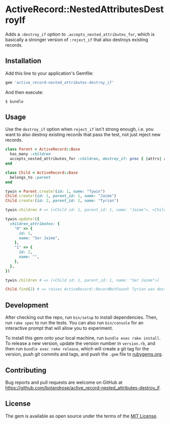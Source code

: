 # ActiveRecord::NestedAttributesDestroyIf

Adds a `:destroy_if` option to `.accepts_nested_attributes_for`, which is basically a stronger version of `:reject_if` that also destroys existing records.

## Installation

Add this line to your application's Gemfile:

```ruby
gem 'active_record-nested_attributes-destroy_if'
```

And then execute:

    $ bundle

## Usage

Use the `destroy_if` option when `reject_if` isn't strong enough, i.e. you want to also destroy existing records that pass the test, not just reject new records.

```ruby
class Parent < ActiveRecord::Base
  has_many :children
  accepts_nested_attributes_for :children, destroy_if: proc { |attrs| attrs["name"].blank? }
end

class Child < ActiveRecord::Base
  belongs_to :parent
end

tywin = Parent.create!(id: 1, name: "Tywin")
Child.create!(id: 1, parent_id: 1, name: "Jaime")
Child.create!(id: 2, parent_id: 1, name: "Tyrion")

tywin.children # => [<Child id: 1, parent_id: 1, name: "Jaime">, <Child id: 2, parent_id: 1, name: "Tyrion">]

tywin.update!({
  children_attributes: {
    "0" => {
      id: 1,
      name: "Ser Jaime",
    },
    "1" => {
      id: 2,
      name: "",
    },
  },
})

tywin.children # => [<Child id: 1, parent_id: 1, name: "Ser Jaime">]

Child.find(2) # => raises ActiveRecord::RecordNotFound! Tyrion was destroyed!
```

## Development

After checking out the repo, run `bin/setup` to install dependencies. Then, run `rake spec` to run the tests. You can also run `bin/console` for an interactive prompt that will allow you to experiment.

To install this gem onto your local machine, run `bundle exec rake install`. To release a new version, update the version number in `version.rb`, and then run `bundle exec rake release`, which will create a git tag for the version, push git commits and tags, and push the `.gem` file to [rubygems.org](https://rubygems.org).

## Contributing

Bug reports and pull requests are welcome on GitHub at https://github.com/botandrose/active_record-nested_attributes-destroy_if.

## License

The gem is available as open source under the terms of the [MIT License](https://opensource.org/licenses/MIT).
